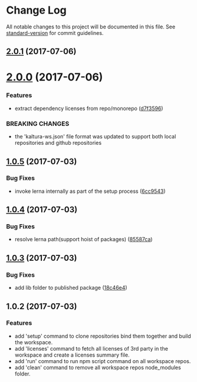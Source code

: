 # Change Log

All notable changes to this project will be documented in this file. See [standard-version](https://github.com/conventional-changelog/standard-version) for commit guidelines.

<a name="2.0.1"></a>
## [2.0.1](https://github.com/kaltura/kaltura-ng-dev-workspace/compare/v2.0.0...v2.0.1) (2017-07-06)



<a name="2.0.0"></a>
# [2.0.0](https://github.com/kaltura/kaltura-ng-dev-workspace/compare/v1.0.5...v2.0.0) (2017-07-06)


### Features

* extract dependency licenses from repo/monorepo ([d7f3596](https://github.com/kaltura/kaltura-ng-dev-workspace/commit/d7f3596))


### BREAKING CHANGES

* the 'kaltura-ws.json' file format was updated to support both local repositories and github repositories



<a name="1.0.5"></a>
## [1.0.5](https://github.com/kaltura/kaltura-ng-dev-workspace/compare/v1.0.4...v1.0.5) (2017-07-03)


### Bug Fixes

* invoke lerna internally as part of the setup process ([6cc9543](https://github.com/kaltura/kaltura-ng-dev-workspace/commit/6cc9543))



<a name="1.0.4"></a>
## [1.0.4](https://github.com/kaltura/kaltura-ng-dev-workspace/compare/v1.0.3...v1.0.4) (2017-07-03)


### Bug Fixes

* resolve lerna path(support hoist of packages) ([85587ca](https://github.com/kaltura/kaltura-ng-dev-workspace/commit/85587ca))



<a name="1.0.3"></a>
## [1.0.3](https://github.com/kaltura/kaltura-ng-dev-workspace/compare/v1.0.2...v1.0.3) (2017-07-03)


### Bug Fixes

* add lib folder to published package ([18c46e4](https://github.com/kaltura/kaltura-ng-dev-workspace/commit/18c46e4))



<a name="1.0.2"></a>
## 1.0.2 (2017-07-03)


### Features

* add 'setup' command to clone repositories bind them together and build the workspace.
* add 'licenses' command to fetch all licenses of 3rd party in the workspace and create a licenses summary file.
* add 'run' command to run npm script command on all workspace repos.
* add 'clean' command to remove all workspace repos node_modules folder.